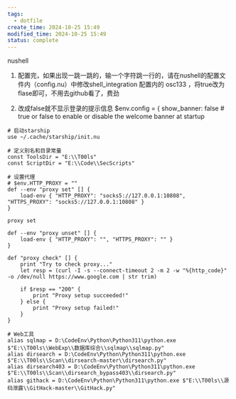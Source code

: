 ```yaml
---
tags:
  - dotfile
create_time: 2024-10-25 15:49
modified_time: 2024-10-25 15:49
status: complete
---
```

nushell

1. 配置完，如果出现一跳一跳的，输一个字符跳一行的，请在nushell的配置文件内（config.nu）中修改shell_integration 配置内的 osc133 ，将true改为flase即可，不用去github看了，费劲


2. 改成false就不显示登录的提示信息
   $env.config = {
    show_banner: false  # true or false to enable or disable the welcome banner at startup


```nu
# 启动starship
use ~/.cache/starship/init.nu

# 定义别名和目录常量
const ToolsDir = "E:\\T00ls"
const ScriptDir = "E:\\Code\\SecScripts"

# 设置代理
# $env.HTTP_PROXY = ""
def --env "proxy set" [] {
    load-env { "HTTP_PROXY": "socks5://127.0.0.1:10808", "HTTPS_PROXY": "socks5://127.0.0.1:10808" }
}

proxy set

def --env "proxy unset" [] {
    load-env { "HTTP_PROXY": "", "HTTPS_PROXY": "" }
}

def "proxy check" [] {
    print "Try to check proxy..."
    let resp = (curl -I -s --connect-timeout 2 -m 2 -w "%{http_code}" -o /dev/null https://www.google.com | str trim)

    if $resp == "200" {
        print "Proxy setup succeeded!"
    } else {
        print "Proxy setup failed!"
    }
}

# Web工具
alias sqlmap = D:\CodeEnv\Python\Python311\python.exe $"E:\\T00ls\\WebExp\\数据库综合\\sqlmap\\sqlmap.py"
alias dirsearch = D:\CodeEnv\Python\Python311\python.exe $"E:\\T00ls\\Scan\\dirsearch-master\\dirsearch.py"
alias dirsearch403 = D:\CodeEnv\Python\Python311\python.exe $"E:\\T00ls\\Scan\\dirsearch_bypass403\\dirsearch.py"
alias githack = D:\CodeEnv\Python\Python311\python.exe $"E:\\T00ls\\源码泄露\\GitHack-master\\GitHack.py"
```


